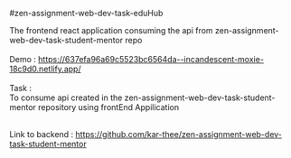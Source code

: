 #zen-assignment-web-dev-task-eduHub


The frontend react application consuming the api from zen-assignment-web-dev-task-student-mentor repo
<br><br>
Demo : https://637efa96a69c5523bc6564da--incandescent-moxie-18c9d0.netlify.app/
<br><br>
Task : 
<br> To consume api created in the zen-assignment-web-dev-task-student-mentor repository using frontEnd Appilication

<br> Link to backend : https://github.com/kar-thee/zen-assignment-web-dev-task-student-mentor
